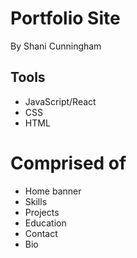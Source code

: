 # Portfolio Site
By Shani Cunningham


## Tools

* JavaScript/React
* CSS
* HTML

# Comprised of
* Home banner
* Skills
* Projects
* Education
* Contact
* Bio